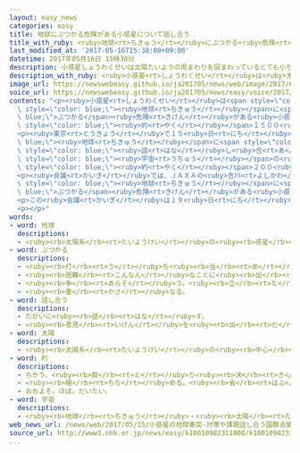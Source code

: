 ```yaml
---
layout: easy_news
categories: easy
title: 地球にぶつかる危険がある小惑星について話し合う
title_with_ruby: <ruby>地球<rt>ちきゅう</rt></ruby>にぶつかる<ruby>危険<rt>きけん</rt></ruby>がある<ruby>小惑星<rt>しょうわくせい</rt></ruby>について<ruby>話<rt>はな</rt></ruby>し<ruby>合<rt>あ</rt></ruby>う
last_modified_at: '2017-05-16T15:30:00+09:00'
datetime: 2017年05月16日 15時30分
description: 小惑星しょうわくせいは太陽たいようの周まわりを回まわっているとても小ちいさな星ほしです。
description_with_ruby: <ruby>小惑星<rt>しょうわくせい</rt></ruby>は<ruby>太陽<rt>たいよう</rt></ruby>の<ruby>周<rt>まわ</rt></ruby>りを<ruby>回<rt>まわ</rt></ruby>っているとても<ruby>小<rt>ちい</rt></ruby>さな<ruby>星<rt>ほし</rt></ruby>です。
image_url: https://newswebeasy.github.io/ja201705/news/web/image/2017/05/16/k10010982311000.jpg
voice_url: https://newswebeasy.github.io/ja201705/news/easy/voice/2017/05/16/k10010982311000.mp3
contents: "<p><ruby>小惑星<rt>しょうわくせい</rt></ruby>は<span style=\"color: blue;\"><ruby>太陽<rt>たいよう</rt></ruby></span>の<ruby>周<rt>まわ</rt></ruby>りを<ruby>回<rt>まわ</rt></ruby>っているとても<ruby>小<rt>ちい</rt></ruby>さな<ruby>星<rt>ほし</rt></ruby>です。<ruby>国際天文学連合<rt>こくさいてんもんがくれんごう</rt></ruby>によると、<span\
  \ style=\"color: blue;\"><ruby>地球<rt>ちきゅう</rt></ruby></span>に<span style=\"color:\
  \ blue;\">ぶつかる</span><ruby>危険<rt>きけん</rt></ruby>がある<ruby>小惑星<rt>しょうわくせい</rt></ruby>は、<ruby>今<rt>いま</rt></ruby>までに１<ruby>万<rt>まん</rt></ruby>６０００<ruby>個<rt>こ</rt></ruby><ruby>以上<rt>いじょう</rt></ruby><ruby>見<rt>み</rt></ruby>つかっています。２０１３<ruby>年<rt>ねん</rt></ruby>にはロシアに２０ｍぐらいの<ruby>大<rt>おお</rt></ruby>きさの<ruby>小惑星<rt>しょうわくせい</rt></ruby>が<ruby>落<rt>お</rt></ruby>ちて、<span\
  \ style=\"color: blue;\"><ruby>約<rt>やく</rt></ruby></span>１５００<ruby>人<rt>にん</rt></ruby>がけがをしました。</p>\n\
  <p><ruby>東京<rt>とうきょう</rt></ruby>で１５<ruby>日<rt>にち</rt></ruby>、<span style=\"color:\
  \ blue;\"><ruby>地球<rt>ちきゅう</rt></ruby></span>に<span style=\"color: blue;\">ぶつかる</span><ruby>危険<rt>きけん</rt></ruby>がある<ruby>小惑星<rt>しょうわくせい</rt></ruby>について<span\
  \ style=\"color: blue;\"><ruby>話<rt>はな</rt></ruby>し<ruby>合<rt>あ</rt></ruby>う</span><ruby>会議<rt>かいぎ</rt></ruby>が<ruby>始<rt>はじ</rt></ruby>まりました。２４の<ruby>国<rt>くに</rt></ruby>から<span\
  \ style=\"color: blue;\"><ruby>宇宙<rt>うちゅう</rt></ruby></span>の<ruby>研究<rt>けんきゅう</rt></ruby>をしている<ruby>人<rt>ひと</rt></ruby>など<span\
  \ style=\"color: blue;\"><ruby>約<rt>やく</rt></ruby></span>２００<ruby>人<rt>にん</rt></ruby>が<ruby>出席<rt>しゅっせき</rt></ruby>しました。</p>\n\
  <p><ruby>会議<rt>かいぎ</rt></ruby>では、ＪＡＸＡの<ruby>吉川<rt>よしかわ</rt></ruby><ruby>真<rt>まこと</rt></ruby>さんが「<ruby>今<rt>いま</rt></ruby>はアメリカなどが<span\
  \ style=\"color: blue;\"><ruby>地球<rt>ちきゅう</rt></ruby></span>に<span style=\"color:\
  \ blue;\">ぶつかる</span><ruby>危険<rt>きけん</rt></ruby>がある<ruby>小惑星<rt>しょうわくせい</rt></ruby>を<ruby>調<rt>しら</rt></ruby>べていますが、<ruby>十分<rt>じゅうぶん</rt></ruby>ではありません。<ruby>日本<rt>にっぽん</rt></ruby>やアジアの<ruby>国<rt>くに</rt></ruby>もしっかり<ruby>調<rt>しら</rt></ruby>べる<ruby>必要<rt>ひつよう</rt></ruby>があります」と<ruby>話<rt>はな</rt></ruby>しました。</p>\n\
  <p>この<ruby>会議<rt>かいぎ</rt></ruby>は１９<ruby>日<rt>にち</rt></ruby>までです。</p>\n<p></p>\n\
  <p></p>"
words:
- word: 地球
  descriptions:
  - <ruby><rb>太陽系</rb><rt>たいようけい</rt></ruby>の<ruby><rb>惑星</rb><rt>わくせい</rt></ruby>の<ruby><rb>一</rb><rt>ひと</rt></ruby>つ。<ruby><rb>太陽</rb><rt>たいよう</rt></ruby>から<ruby><rb>三番</rb><rt>さんばん</rt></ruby>めの<ruby><rb>星</rb><rt>ほし</rt></ruby>で、わたしたちが<ruby><rb>住</rb><rt>す</rt></ruby>んでいる<ruby><rb>天体</rb><rt>てんたい</rt></ruby>。<ruby><rb>自分</rb><rt>じぶん</rt></ruby>で<ruby><rb>回</rb><rt>まわ</rt></ruby>りながら（<ruby><rb>自転</rb><rt>じてん</rt></ruby>）、さらに<ruby><rb>太陽</rb><rt>たいよう</rt></ruby>の<ruby><rb>周</rb><rt>まわ</rt></ruby>りを三六五<ruby><rb>日</rb><rt>にち</rt></ruby>で<ruby><rb>回</rb><rt>まわ</rt></ruby>っている（<ruby><rb>公転</rb><rt>こうてん</rt></ruby>）。
- word: ぶつかる
  descriptions:
  - <ruby><rb>打</rb><rt>う</rt></ruby>ち<ruby><rb>当</rb><rt>あ</rt></ruby>たる。つき<ruby><rb>当</rb><rt>あ</rt></ruby>たる。
  - <ruby><rb>困難</rb><rt>こんなん</rt></ruby>なことに<ruby><rb>出</rb><rt>で</rt></ruby>あう。
  - <ruby><rb>争</rb><rt>あらそ</rt></ruby>う。<ruby><rb>立</rb><rt>た</rt></ruby>ち<ruby><rb>向</rb><rt>む</rt></ruby>かう。
  - <ruby><rb>重</rb><rt>かさ</rt></ruby>なる。
- word: 話し合う
  descriptions:
  - たがいに<ruby><rb>話</rb><rt>はな</rt></ruby>す。
  - <ruby><rb>意見</rb><rt>いけん</rt></ruby>を<ruby><rb>出</rb><rt>だ</rt></ruby>し<ruby><rb>合</rb><rt>あ</rt></ruby>う。
- word: 太陽
  descriptions:
  - <ruby><rb>太陽系</rb><rt>たいようけい</rt></ruby>の<ruby><rb>中心</rb><rt>ちゅうしん</rt></ruby>で<ruby><rb>高</rb><rt>たか</rt></ruby>い<ruby><rb>熱</rb><rt>ねつ</rt></ruby>と<ruby><rb>光</rb><rt>ひかり</rt></ruby>を<ruby><rb>出</rb><rt>だ</rt></ruby>している<ruby><rb>星</rb><rt>ほし</rt></ruby>。<ruby><rb>地球</rb><rt>ちきゅう</rt></ruby>に<ruby><rb>熱</rb><rt>ねつ</rt></ruby>や<ruby><rb>光</rb><rt>ひかり</rt></ruby>をあたえ、<ruby><rb>生物</rb><rt>せいぶつ</rt></ruby>を<ruby><rb>育</rb><rt>そだ</rt></ruby>てる。お<ruby><rb>日</rb><rt>ひ</rt></ruby>さま。
- word: 約
  descriptions:
  - ちかう。<ruby><rb>取</rb><rt>と</rt></ruby>り<ruby><rb>決</rb><rt>き</rt></ruby>める。
  - <ruby><rb>縮</rb><rt>ちぢ</rt></ruby>める。<ruby><rb>省</rb><rt>はぶ</rt></ruby>く。<ruby><rb>簡単</rb><rt>かんたん</rt></ruby>にする。
  - おおよそ。ほぼ。だいたい。
- word: 宇宙
  descriptions:
  - <ruby><rb>地球</rb><rt>ちきゅう</rt></ruby>・<ruby><rb>太陽</rb><rt>たいよう</rt></ruby>・<ruby><rb>星</rb><rt>ほし</rt></ruby>などのある、<ruby><rb>果</rb><rt>は</rt></ruby>てしなく<ruby><rb>広</rb><rt>ひろ</rt></ruby>い<ruby><rb>空間</rb><rt>くうかん</rt></ruby>のこと。<ruby><rb>地球</rb><rt>ちきゅう</rt></ruby>は<ruby><rb>太陽</rb><rt>たいよう</rt></ruby>を<ruby><rb>中心</rb><rt>ちゅうしん</rt></ruby>にして<ruby><rb>銀河系宇宙</rb><rt>ぎんがけいうちゅう</rt></ruby>にあり、この<ruby><rb>銀河系宇宙</rb><rt>ぎんがけいうちゅう</rt></ruby>のようなものがたくさん<ruby><rb>集</rb><rt>あつ</rt></ruby>まって<ruby><rb>宇宙</rb><rt>うちゅう</rt></ruby>を<ruby><rb>作</rb><rt>つく</rt></ruby>っている。
web_news_url: /news/web/2017/05/15/小惑星の地球衝突-対策や課題話し合う国際会議始まる/
source_url: http://www3.nhk.or.jp/news/easy/k10010982311000/k10010982311000.html
...
```

